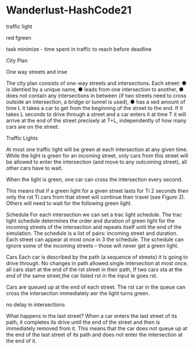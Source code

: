 # Wanderlust-HashCode21

traffic light

red 
fgreen

task 
minimize  - time spent in traffic to reach
before deadline

City Plan

One way streets and inse


The city plan consists of one-way streets and intersections. Each street:
● is identi ed by a unique name,
● leads from one intersection to another,
● does not contain any intersections in between (if two streets need to cross
outside an intersection, a bridge or tunnel is used),
● has a  xed amount of time L it takes a car to get from the beginning of the
street to the end. If it takes L seconds to drive through a street and a car enters it at time T it will arrive at the end of the street precisely at T+L, independently of how many cars are on the street.


Traffic Lights

At most one traffic light will be green at each intersection at any given time. While the light is green for an incoming street, only cars from this street will be allowed to enter the intersection (and move to any outcoming street), all other cars have to wait.

When the light is green, one car can cross the intersection every second. 

This means that if a green light for a given street lasts for Ti
2
seconds then only the  rst Ti cars from that street will continue their travel (see Figure 2). Others will need to wait for the following green light.

Schedule
For each intersection we can set a tra c light schedule. The tra c light schedule determines the order and duration of green light for the incoming streets of the intersection and repeats itself until the end of the simulation. The schedule is a list of pairs: incoming street and duration. Each street can appear at most once in
3
the schedule. The schedule can ignore some of the incoming streets – those will never get a green light.

Cars
Each car is described by the path (a sequence of streets) it is going to drive through. No changes in path allowed.single intersection at most once.
all cars start at the end of the  rst street in their path,
If two cars sta  at the end of the same street,the car listed  rst in the input  le goes  rst. 

Cars are queued up at the end of each street. The  rst car in the queue can cross the intersection immediately a er the light turns green.

no delay in intersections

What happens in the last street?
When a car enters the last street of its path, it completes its drive until the end of the street and then is immediately removed from it. This means that the car does not queue up at the end of the last street of its path and does not enter the intersection at the end of it.


